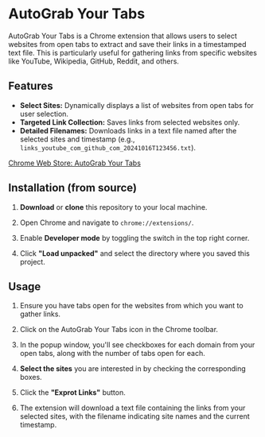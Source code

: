 # AutoGrab Your Tabs

AutoGrab Your Tabs is a Chrome extension that allows users to select websites from open tabs to extract and save their links in a timestamped text file. This is particularly useful for gathering links from specific websites like YouTube, Wikipedia, GitHub, Reddit, and others.

## Features

- **Select Sites:** Dynamically displays a list of websites from open tabs for user selection.
- **Targeted Link Collection:** Saves links from selected websites only.
- **Detailed Filenames:** Downloads links in a text file named after the selected sites and timestamp (e.g., `links_youtube_com_github_com_20241016T123456.txt`).

[Chrome Web Store: AutoGrab Your Tabs](https://chromewebstore.google.com/detail/autograb-your-tabs/kagdbocipcnadeohkahcghhpcdlmnimo?hl=en&authuser=0)

## Installation (from source)

1. **Download** or **clone** this repository to your local machine.

2. Open Chrome and navigate to `chrome://extensions/`.

3. Enable **Developer mode** by toggling the switch in the top right corner.

4. Click **"Load unpacked"** and select the directory where you saved this project.
  
## Usage

1. Ensure you have tabs open for the websites from which you want to gather links.

2. Click on the AutoGrab Your Tabs icon in the Chrome toolbar.

3. In the popup window, you'll see checkboxes for each domain from your open tabs, along with the number of tabs open for each.

4. **Select the sites** you are interested in by checking the corresponding boxes.

5. Click the **"Exprot Links"** button.

6. The extension will download a text file containing the links from your selected sites, with the filename indicating site names and the current timestamp.
